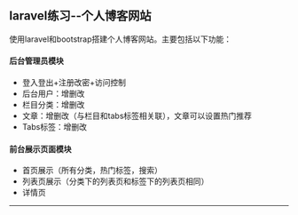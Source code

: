## laravel练习--个人博客网站
使用laravel和bootstrap搭建个人博客网站。主要包括以下功能：
#### 后台管理员模块
- 登入登出+注册改密+访问控制
- 后台用户：增删改
- 栏目分类：增删改
- 文章：增删改（与栏目和tabs标签相关联），文章可以设置热门推荐
- Tabs标签：增删改
#### 前台展示页面模块
- 首页展示（所有分类，热门标签，搜索）
- 列表页展示（分类下的列表页和标签下的列表页相同）
- 详情页
-----
